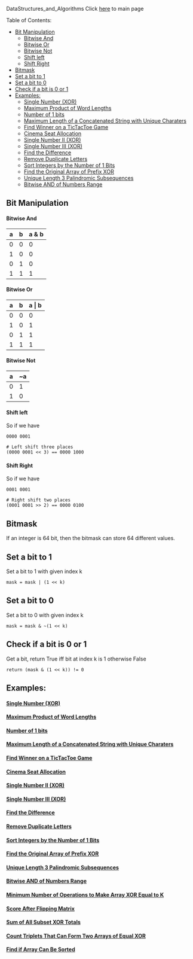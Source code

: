 DataStructures_and_Algorithms
Click [here](../README.md) to main page

Table of Contents:
- [Bit Manipulation](#bit-manipulation)
    - [Bitwise And](#bitwise-and)
    - [Bitwise Or](#bitwise-or)
    - [Bitwise Not](#bitwise-not)
    - [Shift left](#shift-left)
    - [Shift Right](#shift-right)
- [Bitmask](#bitmask)
- [Set a bit to 1](#set-a-bit-to-1)
- [Set a bit to 0](#set-a-bit-to-0)
- [Check if a bit is 0 or 1](#check-if-a-bit-is-0-or-1)
- [Examples:](#examples)
    - [Single Number (XOR)](#single-number-xor)
    - [Maximum Product of Word Lengths](#maximum-product-of-word-lengths)
    - [Number of 1 bits](#number-of-1-bits)
    - [Maximum Length of a Concatenated String with Unique Charaters](#maximum-length-of-a-concatenated-string-with-unique-charaters)
    - [Find Winner on a TicTacToe Game](#find-winner-on-a-tictactoe-game)
    - [Cinema Seat Allocation](#cinema-seat-allocation)
    - [Single Number II (XOR)](#single-number-ii-xor)
    - [Single Number III (XOR)](#single-number-iii-xor)
    - [Find the Difference](#find-the-difference)
    - [Remove Duplicate Letters](#remove-duplicate-letters)
    - [Sort Integers by the Number of 1 Bits](#sort-integers-by-the-number-of-1-bits)
    - [Find the Original Array of Prefix XOR](#find-the-original-array-of-prefix-xor)
    - [Unique Length 3 Palindromic Subsequences](#unique-length-3-palindromic-subsequences)
    - [Bitwise AND of Numbers Range](#bitwise-and-of-numbers-range)

## Bit Manipulation
#### Bitwise And
| a | b | a & b |
| --- | --- | ----- |
| 0 | 0 | 0 |
| 1 | 0 | 0 |
| 0 | 1 | 0 |
| 1 | 1 | 1 |

#### Bitwise Or
| a | b | a \| b |
| --- | --- | ----- |
| 0 | 0 | 0 |
| 1 | 0 | 1 |
| 0 | 1 | 1 |
| 1 | 1 | 1 |

#### Bitwise Not
| a | ~a | 
| --- | ----- |
| 0 | 1 |
| 1 | 0 |

#### Shift left
So if we have
```
0000 0001

# Left shift three places
(0000 0001 << 3) == 0000 1000
```

#### Shift Right
So if we have
```
0001 0001

# Right shift two places
(0001 0001 >> 2) == 0000 0100 
```

## Bitmask
If an integer is 64 bit, then the bitmask can store 64 different values.

## Set a bit to 1
Set a bit to 1 with given index k
```
mask = mask | (1 << k)
```

## Set a bit to 0
Set a bit to 0 with given index k
```
mask = mask & ~(1 << k)
```

## Check if a bit is 0 or 1
Get a bit, return True iff bit at index k is 1 otherwise False
```
return (mask & (1 << k)) != 0
```

## Examples:
#### [Single Number (XOR)](single_number/description.md)
#### [Maximum Product of Word Lengths](maximum_product_of_word_lengths/description.md)
#### [Number of 1 bits](number_of_1_bits/description.md)
#### [Maximum Length of a Concatenated String with Unique Charaters](maximum_length_of_a_concatenated_string_with_unique_characters/description.md)
#### [Find Winner on a TicTacToe Game](find_winner_on_a_tictactoe_game/description.md)
#### [Cinema Seat Allocation](cinema_seat_allocation/description.md)
#### [Single Number II (XOR)](single_number_II/description.md)
#### [Single Number III (XOR)](single_number_III/description.md)
#### [Find the Difference](./find_the_difference/description.md)
#### [Remove Duplicate Letters](./remove_duplicate_letters/description.md)
#### [Sort Integers by the Number of 1 Bits](./sort_integers_by_the_number_of_1_bits/description.md)
#### [Find the Original Array of Prefix XOR](./find_the_original_array_of_prefix_xor/description.md)
#### [Unique Length 3 Palindromic Subsequences](./unique_length_3_palindromic_subsequences/description.md)
#### [Bitwise AND of Numbers Range](./bitwise_AND_of_numbers_range/description.md)
#### [Minimum Number of Operations to Make Array XOR Equal to K](./minimum_number_of_operations_to_make_array_xor_equal_to_k/description.md)
#### [Score After Flipping Matrix](./score_after_flipping_matrix/description.md)
#### [Sum of All Subset XOR Totals](./sum_of_all_subset_xor_totals/description.md)
#### [Count Triplets That Can Form Two Arrays of Equal XOR](./count_triplets_that_can_form_two_arrays_of_equal_xor/description.md)
#### [Find if Array Can Be Sorted](./find_if_array_can_be_sorted/description.md)
